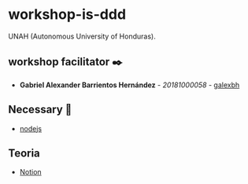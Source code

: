# workshop-is-ddd

UNAH (Autonomous University of Honduras). 

## workshop facilitator ✒️

- **Gabriel Alexander Barrientos Hernández** - _20181000058_ - [galexbh](https://github.com/galexbh)

## Necessary 📄

- [nodejs](https://nodejs.org/es/)

## Teoria

- [Notion](https://galexbh.notion.site/Domain-Driven-Design-48e30910b3144935bf024d389de0766f)
